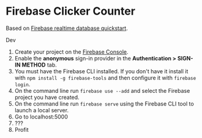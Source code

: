 # Firebase Clicker Counter  

Based on [Firebase realtime database quickstart](https://github.com/firebase/quickstart-js/tree/master/database). 

Dev
1. Create your project on the [Firebase Console](https://console.firebase.google.com).
1. Enable the **anonymous** sign-in provider in the **Authentication > SIGN-IN METHOD** tab.
1. You must have the Firebase CLI installed. If you don't have it install it with `npm install -g firebase-tools` and then configure it with `firebase login`.
1. On the command line run `firebase use --add` and select the Firebase project you have created.
1. On the command line run `firebase serve` using the Firebase CLI tool to launch a local server.
1. Go to localhost:5000
1. ???
1. Profit
